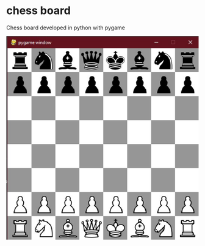 # chess board

Chess board developed in python with pygame

![chess board image](https://github.com/DaniloToroL/chess/blob/master/images/ignore.jpg)